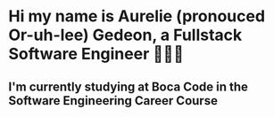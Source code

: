 # Hi my name is Aurelie (pronouced Or-uh-lee) Gedeon, a Fullstack Software Engineer 👩🏾‍🦱

## I'm currently studying at Boca Code in the Software Engineering Career Course


